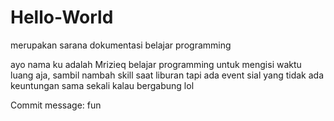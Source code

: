 # Hello-World
merupakan sarana dokumentasi belajar programming

ayo nama ku adalah Mrizieq belajar programming untuk mengisi waktu luang aja, sambil nambah skill saat liburan
tapi ada event sial yang tidak ada keuntungan sama sekali kalau bergabung lol

Commit message: fun
